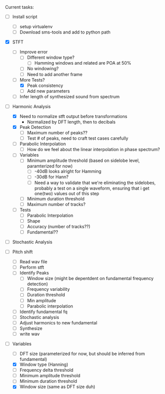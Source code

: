 Current tasks:
- [ ] Install script
  - [ ] setup virtualenv
  - [ ] Download sms-tools and add to python path

- [x] STFT
  - [ ] Improve error
    - [ ] Different window type?
      - [ ] Hamming windows and related are POA at 50%
    - [ ] No windowing?
    - [ ] Need to add another frame
  - [ ] More Tests?
    - [X] Peak consistency
    - [ ] Add new parameters
  - [ ] Infer length of synthesized sound from spectrum

- [ ] Harmonic Analysis
  - [X] Need to normalize stft output before transformations
    - Normalized by DFT length, then to decibals
  - [X] Peak Detection
    - [ ] Maximum number of peaks??
    - [ ] Test # of peaks, need to craft test cases carefully
  - [ ] Parabolic Interpolation
    - [ ] How do we feel about the linear interpolation in phase spectrum?
  - [ ] Variables
    - [ ] Minimum amplitude threshold (based on sidelobe level, paramterized for now)
      - [ ] -40dB looks alright for Hamming
      - [ ] -30dB for Hann?
      - [ ] Need a way to validate that we're eliminating the sidelobes, probably a test on a single waveform, ensuring that i get one(two) values out of this step
    - [ ] Minimum duration threshold
    - [ ] Maximum number of tracks?
  - [ ] Tests
    - [ ] Parabolic Interpolation
    - [ ] Shape
    - [ ] Accuracy (number of tracks??)
    - [ ] Fundamental??

- [ ] Stochastic Analysis

- [ ] Pitch shift
  - [ ] Read wav file
  - [ ] Perform stft
  - [ ] Identify Peaks
    - [ ] Window size (might be depentdent on fundamental frequency detection)
    - [ ] Frequency variability
    - [ ] Duration threshold
    - [ ] Min amplitude
    - [ ] Parabolic interpolation
  - [ ] Identify fundamental fq
  - [ ] Stochastic analysis
  - [ ] Adjust harmonics to new fundamental
  - [ ] Synthesize
  - [ ] write wav

- [ ] Variables
  - [ ] DFT size (parameterized for now, but should be inferred from fundamental)
  - [X] Window type (Hanning)
  - [ ] Frequency delta threshold
  - [ ] Minimum amplitude threshold
  - [ ] Minimum duration threshold
  - [X] Window size (same as DFT size duh)
